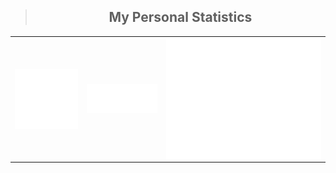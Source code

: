 
<table>
<blockquote align="center">
    <h2>My Personal Statistics</h2>
</blockquote>

<td>
  <img align="left" width="390" alt="" src="/general.svg">

</td>
<td>
  <img align="right" width="440" alt="" src="/metrics.followup.svg">

</td>
    <td>
<img align="center" src="/achievements.svg" alt="Metrics" >
</td>
</table>

